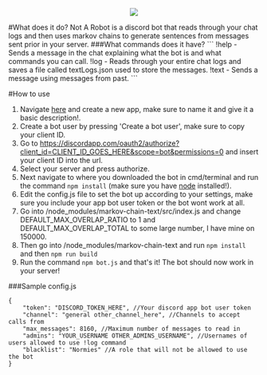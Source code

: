 <p align="center">
  <img src=http://i.imgur.com/KAG6MVo.png/>
</p>
#What does it do?
Not A Robot is a discord bot that reads through your chat logs and then uses markov chains to generate sentences from messages sent prior in your server.
###What commands does it have?
```
!help - Sends a message in the chat explaining what the bot is and what commands you can call.
!log - Reads through your entire chat logs and saves a file called textLogs.json used to store the messages.
!text <username> - Sends a message using messages from <usernames> past.
```

#How to use
1. Navigate [here](https://discordapp.com/developers/applications/me) and create a new app, make sure to name it and give it a basic description!.
2. Create a bot user by pressing 'Create a bot user', make sure to copy your client ID.
3. Go to https://discordapp.com/oauth2/authorize?client_id=CLIENT_ID_GOES_HERE&scope=bot&permissions=0 and insert your client ID into the url.
4. Select your server and press authorize.
5. Next navigate to where you downloaded the bot in cmd/terminal and run the command `npm install` (make sure you have [node](https://nodejs.org/en/) installed!).
6. Edit the config.js file to set the bot up according to your settings, make sure you include your app bot user token or the bot wont work at all.
7. Go into /node_modules/markov-chain-text/src/index.js and change DEFAULT_MAX_OVERLAP_RATIO to 1 and DEFAULT_MAX_OVERLAP_TOTAL to some large number, I have mine on 150000.
8. Then go into /node_modules/markov-chain-text and run `npm install` and then `npm run build`
9. Run the command `npm bot.js` and that's it! The bot should now work in your server!


###Sample config.js
```
{
    "token": "DISCORD_TOKEN_HERE", //Your discord app bot user token
    "channel": "general other_channel_here", //Channels to accept calls from
    "max_messages": 8160, //Maximum number of messages to read in
    "admins": "YOUR_USERNAME OTHER_ADMINS_USERNAME", //Usernames of users allowed to use !log command
    "blacklist": "Normies" //A role that will not be allowed to use the bot
}
```
